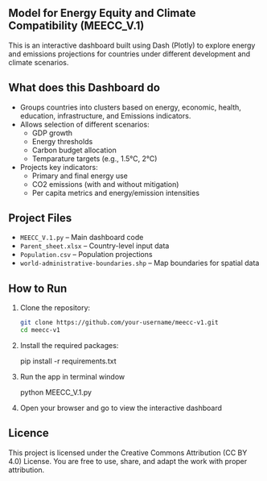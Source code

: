 ## Model for Energy Equity and Climate Compatibility (MEECC_V.1)

This is an interactive dashboard built using Dash (Plotly) to explore energy and emissions projections for countries under different development and climate scenarios.

## What does this Dashboard do

- Groups countries into clusters based on energy, economic, health, education, infrastructure, and Emissions indicators.
- Allows selection of different scenarios:
  - GDP growth
  - Energy thresholds
  - Carbon budget allocation
  - Temparature targets (e.g., 1.5°C, 2°C)
- Projects key indicators:
  - Primary and final energy use
  - CO2 emissions (with and without mitigation)
  - Per capita metrics and energy/emission intensities

## Project Files

- `MEECC_V.1.py` – Main dashboard code
- `Parent_sheet.xlsx` – Country-level input data
- `Population.csv` – Population projections
- `world-administrative-boundaries.shp` – Map boundaries for spatial data

## How to Run

1. Clone the repository:

   ```bash
   git clone https://github.com/your-username/meecc-v1.git
   cd meecc-v1

2. Install the required packages:

   pip install -r requirements.txt

3. Run the app in terminal window
   
   python MEECC_V.1.py

4. Open your browser and go to view the interactive dashboard


## Licence

This project is licensed under the Creative Commons Attribution (CC BY 4.0) License. 
You are free to use, share, and adapt the work with proper attribution.



	 
